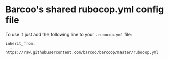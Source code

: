Barcoo's shared rubocop.yml config file
====================


To use it just add the following line to your `.rubocop.yml` file:
```
inherit_from:
  - https://raw.githubusercontent.com/barcoo/barcoop/master/rubocop.yml
```
